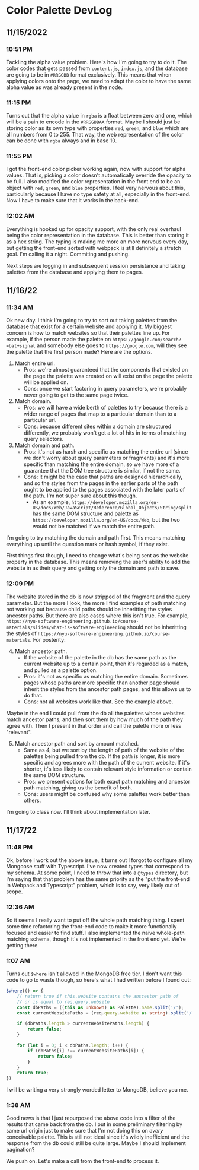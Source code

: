 <!-- markdownlint-disable MD029 -->
# Color Palette DevLog

## 11/15/2022

### 10:51 PM

Tackling the alpha value problem. Here's how I'm going to try to do it. The color codes that gets passed from `content.js`, `index.js`, and the database are going to be in `#RRGGBB` format exclusively. This means that when applying colors onto the page, we need to adapt the color to have the same alpha value as was already present in the node.

### 11:15 PM

Turns out that the alpha value in `rgba` is a float between zero and one, which will be a pain to encode in the `#RRGGBBAA` format. Maybe I should just be storing color as its own type with properties `red`, `green`, and `blue` which are all numbers from 0 to 255. That way, the web representation of the color can be done with `rgba` always and in base 10.

### 11:55 PM

I got the front-end color picker working again, now with support for alpha values. That is, picking a color doesn't automatically override the opacity to be full. I also modified the color representation in the front end to be an object with `red`, `green`, and `blue` properties. I feel very nervous about this, particularly because I have no type safety at all, especially in the front-end. Now I have to make sure that it works in the back-end.

### 12:02 AM

Everything is hooked up for opacity support, with the only real overhaul being the color representation in the database. This is better than storing it as a hex string. The typing is making me more an more nervous every day, but getting the front-end sorted with webpack is still definitely a stretch goal. I'm calling it a night. Commiting and pushing.

Next steps are logging in and subsequent session persistance and taking palettes from the database and applying them to pages.

## 11/16/22

### 11:34 AM

Ok new day. I think I'm going to try to sort out taking palettes from the database that exist for a certain website and applying it. My biggest concern is how to match websites so that their palettes line up. For example, if the person made the palette on `https://google.com/search?=bat+signal` and somebody else goes to `https://google.com`, will they see the palette that the first person made? Here are the options.

1. Match entire url.
    - Pros: we're almost guaranteed that the components that existed on the page the palette was created on will exist on the page the palette will be applied on.
    - Cons: once we start factoring in query parameters, we're probably never going to get to the same page twice.
2. Match domain.
    - Pros: we will have a wide berth of palettes to try because there is a wider range of pages that map to a particular domain than to a particular url.
    - Cons: because different sites within a domain are structured differently, we probably won't get a lot of hits in terms of matching query selectors.
3. Match domain and path.
    - Pros: it's not as harsh and specific as matching the entire url (since we don't worry about query parameters or fragments) and it's more specific than matching the entire domain, so we have more of a guarantee that the DOM tree structure is similar, if not the same.
    - Cons: it might be the case that paths are designed hierarchically, and so the styles from the pages in the earlier parts of the path ought to be applied to the pages associated with the later parts of the path. I'm not super sure about this though.
        - As an example, `https://developer.mozilla.org/en-US/docs/Web/JavaScript/Reference/Global_Objects/String/split` has the same DOM structure and palette as `https://developer.mozilla.org/en-US/docs/Web`, but the two would not be matched if we match the entire path.

I'm going to try matching the domain and path first. This means matching everything up until the question mark or hash symbol, if they exist.

First things first though, I need to change what's being sent as the website property in the database. This means removing the user's ability to add the website in as their query and getting only the domain and path to save.

### 12:09 PM

The website stored in the db is now stripped of the fragment and the query parameter. But the more I look, the more I find examples of path matching not working out because child paths should be inheritting the styles ancestor paths. But there are also cases where this isn't true. For example, `https://nyu-software-engineering.github.io/course-materials/slides/what-is-software-engineering` should not be inheritting the styles of `https://nyu-software-engineering.github.io/course-materials`. For posterity:

4. Match ancestor path.
    - If the website of the palette in the db has the same path as the current website up to a certain point, then it's regarded as a match, and pulled as a palette option.
    - Pros: it's not as specific as matching the entire domain. Sometimes pages whose paths are more specific than another page should inherit the styles from the ancestor path pages, and this allows us to do that.
    - Cons: not all websites work like that. See the example above.

Maybe in the end I could pull from the db all the palettes whose websites match ancestor paths, and then sort them by how much of the path they agree with. Then I present in that order and call the palette more or less "relevant".

5. Match ancestor path and sort by amount matched.
    - Same as 4, but we sort by the length of path of the website of the palettes being pulled from the db. If the path is longer, it is more specific and agrees more with the path of the current website. If it's shorter, it's less likely to contain relevant style information or contain the same DOM structure.
    - Pros: we present options for both exact path matching and ancestor path matching, giving us the benefit of both.
    - Cons: users might be confused why some palettes work better than others.

I'm going to class now. I'll think about implementation later.

## 11/17/22

### 11:48 PM

Ok, before I work out the above issue, it turns out I forgot to configure all my Mongoose stuff with Typescript. I've now created types that correspond to my schema. At some point, I need to throw that into a `@types` directory, but I'm saying that that problem has the same priority as the "put the front-end in Webpack and Typescript" problem, which is to say, very likely out of scope.

### 12:36 AM

So it seems I really want to put off the whole path matching thing. I spent some time refactoring the front-end code to make it more functionally focused and easier to find stuff. I also implemented the naive whole-path matching schema, though it's not implemented in the front end yet. We're getting there.

### 1:07 AM

Turns out `$where` isn't allowed in the MongoDB free tier. I don't want this code to go to waste though, so here's what I had written before I found out:

```typescript
$where(() => {
    // return true if this.website contains the anscestor path of 
    // or is equal to req.query.website
    const dbPaths = ((this as unknown) as Palette).name.split('/');
    const currentWebsitePaths = (req.query.website as string).split('/');

    if (dbPaths.length > currentWebsitePaths.length) {
        return false;
    }

    for (let i = 0; i < dbPaths.length; i++) {
        if (dbPaths[i] !== currentWebsitePaths[i]) {
            return false;
        }
    }
    return true;
})
```

I will be writing a very strongly worded letter to MongoDB, believe you me.

### 1:38 AM

Good news is that I just repurposed the above code into a filter of the results that came back from the db. I put in some preliminary filtering by same url origin just to make sure that I'm not doing this on *every* conceivable palette. This is still not ideal since it's wildly inefficient and the response from the db could still be quite large. Maybe I should implement pagination?

We push on. Let's make a call from the front-end to process it.
